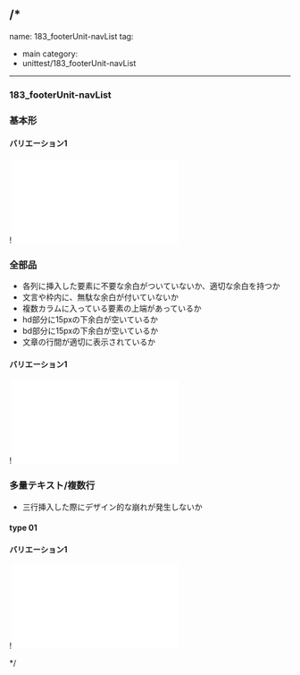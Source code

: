/*
---
name: 183_footerUnit-navList
tag:
  - main
category:
  - unittest/183_footerUnit-navList
---

### 183_footerUnit-navList
### 基本形

#### バリエーション1

!![183_footerUnit-navList_01basic_1.html](./html/183_footerUnit-navList/183_footerUnit-navList_01basic_1.html)

### 全部品
- 各列に挿入した要素に不要な余白がついていないか、適切な余白を持つか
- 文言や枠内に、無駄な余白が付いていないか
- 複数カラムに入っている要素の上端があっているか
- hd部分に15pxの下余白が空いているか
- bd部分に15pxの下余白が空いているか
- 文章の行間が適切に表示されているか

#### バリエーション1

!![183_footerUnit-navList_02all_1.html](./html/183_footerUnit-navList/183_footerUnit-navList_02all_1.html)

### 多量テキスト/複数行
- 三行挿入した際にデザイン的な崩れが発生しないか

#### type 01
#### バリエーション1

!![183_footerUnit-navList_d03manyText_01_1.html](./html/183_footerUnit-navList/183_footerUnit-navList_d03manyText_01_1.html)

*/
